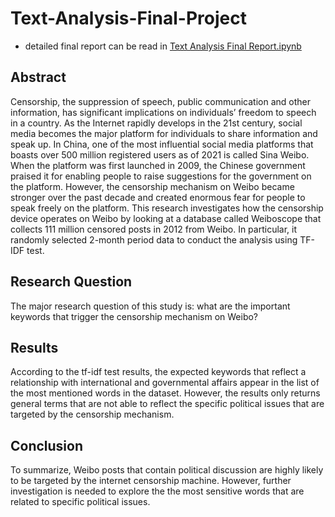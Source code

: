 # Text-Analysis-Final-Project
* detailed final report can be read in [Text Analysis Final Report.ipynb](https://github.com/YQ0628/Text-Analysis-Final-Project/blob/main/Text%20Analysis%20Final%20Report.ipynb)

## Abstract
Censorship, the suppression of speech, public communication and other information, has significant implications on individuals’ freedom to speech in a country. As the Internet rapidly develops in the 21st century, social media becomes the major platform for individuals to share information and speak up. In China, one of the most influential social media platforms that boasts over 500 million registered users as of 2021 is called Sina Weibo. When the platform was first launched in 2009, the Chinese government praised it for enabling people to raise suggestions for the government on the platform. However, the censorship mechanism on Weibo became stronger over the past decade and created enormous fear for people to speak freely on the platform. 
This research investigates how the censorship device operates on Weibo by looking at a database called Weiboscope that collects 111 million censored posts in 2012 from Weibo. In particular, it randomly selected 2-month period data to conduct the analysis using TF-IDF test. 


## Research Question
The major research question of this study is: what are the important keywords that trigger the censorship mechanism on Weibo?

## Results
According to the tf-idf test results, the expected keywords that reflect a relationship with international and governmental affairs appear in the list of the most mentioned words in the dataset. However, the results only returns general terms that are not able to reflect the specific political issues that are targeted by the censorship mechanism.

## Conclusion
To summarize, Weibo posts that contain political discussion are highly likely to be targeted by the internet censorship machine. However, further investigation is needed to explore the the most sensitive words that are related to specific political issues.  
